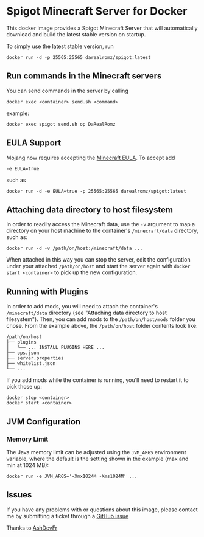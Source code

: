 # Spigot Minecraft Server for Docker

This docker image provides a Spigot Minecraft Server that will automatically download and build the latest stable version on startup.

To simply use the latest stable version, run

    docker run -d -p 25565:25565 darealromz/spigot:latest

## Run commands in the Minecraft servers

You can send commands in the server by calling

    docker exec <container> send.sh <command>

example:

    docker exec spigot send.sh op DaRealRomz

## EULA Support

Mojang now requires accepting the [Minecraft EULA](https://account.mojang.com/documents/minecraft_eula). To accept add

    -e EULA=true

such as

    docker run -d -e EULA=true -p 25565:25565 darealromz/spigot:latest

## Attaching data directory to host filesystem

In order to readily access the Minecraft data, use the `-v` argument
to map a directory on your host machine to the container's `/minecraft/data` directory, such as:

    docker run -d -v /path/on/host:/minecraft/data ...

When attached in this way you can stop the server, edit the configuration under your attached `/path/on/host`
and start the server again with `docker start <container>` to pick up the new configuration.

## Running with Plugins

In order to add mods, you will need to attach the container's `/minecraft/data` directory
(see "Attaching data directory to host filesystem").
Then, you can add mods to the `/path/on/host/mods` folder you chose. From the example above,
the `/path/on/host` folder contents look like:

```
/path/on/host
├── plugins
│   └── ... INSTALL PLUGINS HERE ...
├── ops.json
├── server.properties
├── whitelist.json
└── ...
```

If you add mods while the container is running, you'll need to restart it to pick those
up:

    docker stop <container>
    docker start <container>

## JVM Configuration

### Memory Limit

The Java memory limit can be adjusted using the `JVM_ARGS` environment variable, where the default is
the setting shown in the example (max and min at 1024 MB):

    docker run -e JVM_ARGS='-Xmx1024M -Xms1024M' ...

## Issues

If you have any problems with or questions about this image, please contact me by submitting a ticket through a [GitHub issue](https://github.com/DaRealRomz/docker-spigot/issues)

Thanks to [AshDevFr](https://github.com/AshDevFr/docker-spigot)
